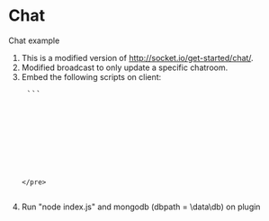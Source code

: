Chat
=========

Chat example

1. This is a modified version of http://socket.io/get-started/chat/.
2. Modified broadcast to only update a specific chatroom.
3. Embed the following scripts on client:
    <pre>
    ```
    <script type="text/javascript" src="/js/jquery-1.10.2.js"></script>
    <script src="<path-to-plugin-domain>:3000/socket.io/socket.io.js"></script>
    <script type="text/javascript" src="<path-to-plugin-domain>/public/javascripts/chat.js"></script>
    <script type="text/javascript">
      $(function(){ $('#chat').initChat(<chatroom-name>); });
    </script>
    ```
    </pre>
4. Run "node index.js" and mongodb (dbpath = \data\db) on plugin
